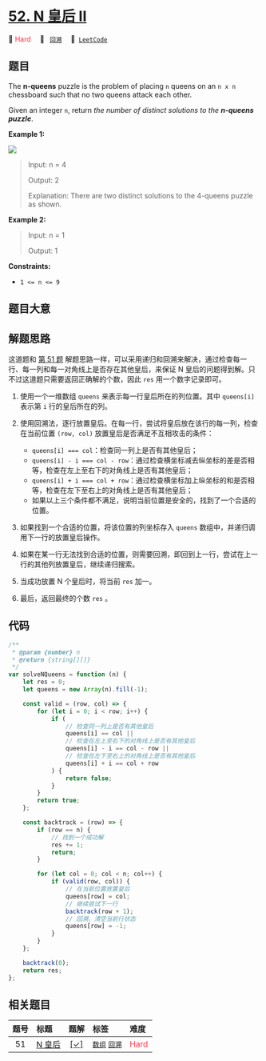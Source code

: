 # [52. N 皇后 II](https://leetcode.com/problems/n-queens-ii)

🔴 <font color=#ff334b>Hard</font>&emsp; 🔖&ensp; [`回溯`](/tag/backtracking.md)&emsp; 🔗&ensp;[`LeetCode`](https://leetcode.com/problems/n-queens-ii)

## 题目

The **n-queens** puzzle is the problem of placing `n` queens on an `n x n`
chessboard such that no two queens attack each other.

Given an integer `n`, return _the number of distinct solutions to the
**n-queens puzzle**_.

**Example 1:**

![](https://assets.leetcode.com/uploads/2020/11/13/queens.jpg)

> Input: n = 4
>
> Output: 2
>
> Explanation: There are two distinct solutions to the 4-queens puzzle as shown.

**Example 2:**

> Input: n = 1
>
> Output: 1

**Constraints:**

- `1 <= n <= 9`

## 题目大意

## 解题思路

这道题和 [第 51 题](./0051.md) 解题思路一样，可以采用递归和回溯来解决，通过检查每一行、每一列和每一对角线上是否存在其他皇后，来保证 N 皇后的问题得到解。只不过这道题只需要返回正确解的个数，因此 `res` 用一个数字记录即可。

1. 使用一个一维数组 `queens` 来表示每一行皇后所在的列位置。其中 `queens[i]` 表示第 `i` 行的皇后所在的列。
2. 使用回溯法，逐行放置皇后。在每一行，尝试将皇后放在该行的每一列，检查在当前位置 `(row, col)` 放置皇后是否满足不互相攻击的条件：

   - `queens[i] === col`：检查同一列上是否有其他皇后；
   - `queens[i] - i === col - row`：通过检查横坐标减去纵坐标的差是否相等，检查在左上至右下的对角线上是否有其他皇后；
   - `queens[i] + i === col + row`：通过检查横坐标加上纵坐标的和是否相等，检查在左下至右上的对角线上是否有其他皇后；
   - 如果以上三个条件都不满足，说明当前位置是安全的，找到了一个合适的位置。

3. 如果找到一个合适的位置，将该位置的列坐标存入 `queens` 数组中，并递归调用下一行的放置皇后操作。
4. 如果在某一行无法找到合适的位置，则需要回溯，即回到上一行，尝试在上一行的其他列放置皇后，继续递归搜索。
5. 当成功放置 N 个皇后时，将当前 `res` 加一。
6. 最后，返回最终的个数 `res` 。

## 代码

```javascript
/**
 * @param {number} n
 * @return {string[][]}
 */
var solveNQueens = function (n) {
	let res = 0;
	let queens = new Array(n).fill(-1);

	const valid = (row, col) => {
		for (let i = 0; i < row; i++) {
			if (
				// 检查同一列上是否有其他皇后
				queens[i] == col ||
				// 检查在左上至右下的对角线上是否有其他皇后
				queens[i] - i == col - row ||
				// 检查在左下至右上的对角线上是否有其他皇后
				queens[i] + i == col + row
			) {
				return false;
			}
		}
		return true;
	};

	const backtrack = (row) => {
		if (row == n) {
			// 找到一个成功解
			res += 1;
			return;
		}

		for (let col = 0; col < n; col++) {
			if (valid(row, col)) {
				// 在当前位置放置皇后
				queens[row] = col;
				// 继续尝试下一行
				backtrack(row + 1);
				// 回溯，清空当前行状态
				queens[row] = -1;
			}
		}
	};

	backtrack(0);
	return res;
};
```

## 相关题目

<!-- prettier-ignore -->
| 题号 | 标题 | 题解 | 标签 | 难度 |
| :------: | :------ | :------: | :------ | :------ |
| 51 | [N 皇后](https://leetcode.com/problems/n-queens) | [[✓]](/problem/0051.md) |  [`数组`](/tag/array.md) [`回溯`](/tag/backtracking.md) | <font color=#ff334b>Hard</font> |